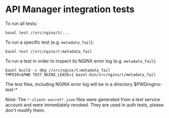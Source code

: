 # API Manager integration tests

To run all tests:

    bazel test //src/nginx/t/...

To run a specific test (e.g. `metadata_fail`):

    bazel test //src/nginx/t:metadata_fail

To run a test in order to inspect its NGINX error log (e.g. `metadata_fail`):

    bazel build -c dbg //src/nginx/t:metadata_fail
    TMPDIR=$PWD TEST_NGINX_LEAVE=1 bazel-bin/src/nginx/t/metadata_fail

The test files, including NGINX error log will be in a directory $PWD/nginx-test-*

Note: The `*-client-secret*.json` files were generated from a test service
account and were immediately revoked. They are used in auth tests, please don't
modify them.
